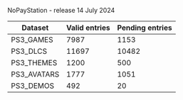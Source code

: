 NoPayStation - release 14 July 2024

|  Dataset  |Valid entries|Pending entries|
|-----------|-------------|---------------|
| PS3_GAMES |     7987    |      1153     |
|  PS3_DLCS |    11697    |     10482     |
| PS3_THEMES|     1200    |      500      |
|PS3_AVATARS|     1777    |      1051     |
| PS3_DEMOS |     492     |       20      |